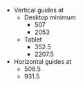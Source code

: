 - Vertical guides at
  - Desktop minimum
    - 507 
    - 2053
  - Tablet
    - 352.5
    - 2207.5
- Horizontal guides at 
  - 508.5
  - 931.5
